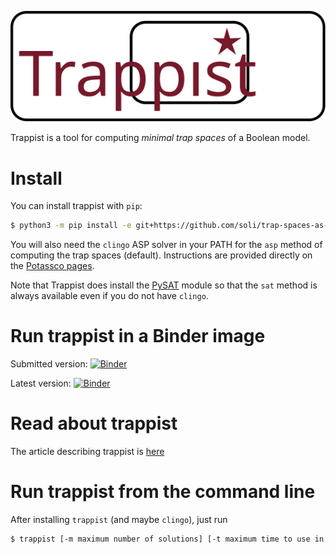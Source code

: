 ![trappist logo](trappist.svg)

Trappist is a tool for computing _minimal trap spaces_ of a Boolean model.

# Install

You can install trappist with `pip`:

``` sh
$ python3 -m pip install -e git+https://github.com/soli/trap-spaces-as-siphons.git
```

You will also need the `clingo` ASP solver in your PATH for the `asp` method of computing the trap spaces (default). Instructions are provided directly on the [Potassco pages](https://github.com/potassco/clingo/releases/).

Note that Trappist does install the [PySAT](https://pysathq.github.io/docs/html/index.html) module so that the `sat` method is always available even if you do not have `clingo`.

# Run trappist in a Binder image

Submitted version: [![Binder](https://mybinder.org/badge.svg)](https://mybinder.org/v2/gh/soli/trap-spaces-as-siphons/camera-ready)

Latest version: [![Binder](https://mybinder.org/badge.svg)](https://mybinder.org/v2/gh/soli/trap-spaces-as-siphons/main)

# Read about trappist

The article describing trappist is [here](cmsb22.pdf)

# Run trappist from the command line

After installing `trappist` (and maybe `clingo`), just run

``` sh
$ trappist [-m maximum number of solutions] [-t maximum time to use in seconds] [-s solver (asp|sat)] <PNML input file>
```
